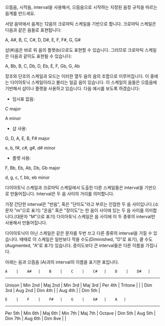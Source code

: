 으뜸음, 시작음, interval을 사용해서, 으뜸음으로 시작하는 지정된 음정 규칙을 따르는 음계를 만드세요.

서양 음악에서 음계는 12음의 크로마틱 스케일을 기반으로 합니다. 크로마틱 스케일은 다음과 같은 음들로 표현됩니다:

A, A#, B, C, C#, D, D#, E, F, F#, G, G#

샵(#)음은 바로 위 음의 플랫(b)으로도 표현할 수 있습니다. 그러므로 크로마틱 스케일은 다음과 같이도 표현될 수 있습니다:

A, Bb, B, C, Db, D, Eb, E, F, Gb, G, Ab

장조와 단조의 스케일과 모드는 이러한 열두 음의 음의 조합으로 이루어집니다. 이 중에는 다이아토닉 스케일이라고 불리는 일곱 음이 있습니다. 이 스케일의 음들은 으뜸음에 기반해서 샵이나 플랫을 사용하고 있습니다. 다음 예시를 보도록 하겠습니다:

- 임시표 없음:

C major

A minor

- 샵 사용:

G, D, A, E, B, F# major

e, b, f#, c#, g#, d# minor

- 플랫 사용:

F, Bb, Eb, Ab, Db, Gb major

d, g, c, f, bb, eb minor

다이아토닉 스케일과 크로마틱 스케일에서 도출한 다른 스케일들은 interval을 기반으로 만들어집니다. Interval은 두 음 사이의 거리를 의미합니다.

가장 간단한 interval은 "반음", 혹은 "단이도"라고 부르는 인접한 두 음 사이입니다.(소문자 "m"으로 표기) "온음" 혹은 "장이도"는 한 음이 사이에 있는 두 음 사이를 의미합니다.(대문자 "M"으로 표기) 다이아토닉 스케일은 음 사이에 이 두 종류의 interval만 사용해서 만들어집니다.

다이아토닉이 아닌 스케일은 같은 문자를 두번 쓰고 다른 종류의 interval을 가질 수 있습니다. 때때로 이 스케일은 일반보다 작을 수도(Diminished, "D"로 표기), 클 수도(Augmented, "A"로 표기) 있습니다. 증이도보다 큰 interval들은 다른 이름을 가집니다.

아래는 음과 으뜸음 (A)과의 interval의 이름을 표기한 표입니다.

    A    |    A#   |    B    |    C    |    C#   |    D    |    D#   |
----------------------------------------------------------------------
  Unison | Min 2nd | Maj 2nd | Min 3rd | Maj 3rd | Per 4th | Tritone |
         |         | Dim 3rd | Aug 2nd | Dim 4th |         | Aug 4th |
                                                           | Dim 5th |


    E    |    F    |    F#   |    G    |    G#   |    A   |
-----------------------------------------------------------
 Per 5th | Min 6th | Maj 6th | Min 7th | Maj 7th | Octave |
 Dim 5th | Aug 5th | Dim 7th | Aug 6th | Dim 8ve |        |



